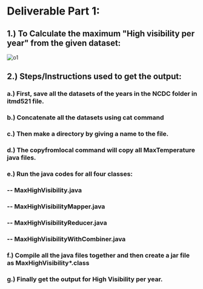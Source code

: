 # Deliverable Part 1:

## 1.) To Calculate the maximum "High visibility per year" from the given dataset:

![o1](https://user-images.githubusercontent.com/31320698/30931858-7daff29a-a38b-11e7-9dd7-8ce60395d90a.PNG)

## 2.) Steps/Instructions used to get the output:

### a.) First, save all the datasets of the years in the NCDC folder in itmd521 file.

### b.) Concatenate all the datasets using cat command

### c.) Then make a directory by giving a name to the file.

### d.) The copyfromlocal command will copy all MaxTemperature java files.

### e.) Run the java codes for all four classes:

### -- MaxHighVisibility.java
### -- MaxHighVisibilityMapper.java
### -- MaxHighVisibilityReducer.java
### -- MaxHighVisibilityWithCombiner.java

### f.) Compile all the java files together and then create a jar file as MaxHighVisibility*.class

### g.) Finally get the output for High Visibility per year. 